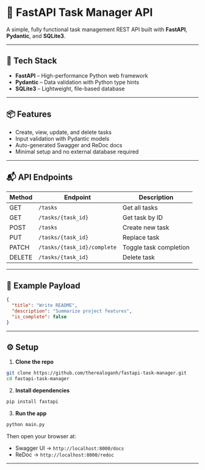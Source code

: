 # 🧠 FastAPI Task Manager API

A simple, fully functional task management REST API built with **FastAPI**, **Pydantic**, and **SQLite3**.

---

## 🚀 Tech Stack

- **FastAPI** – High-performance Python web framework  
- **Pydantic** – Data validation with Python type hints  
- **SQLite3** – Lightweight, file-based database

---

## 📦 Features

- Create, view, update, and delete tasks  
- Input validation with Pydantic models  
- Auto-generated Swagger and ReDoc docs  
- Minimal setup and no external database required

---

## 📬 API Endpoints

| Method | Endpoint                    | Description               |
|--------|-----------------------------|---------------------------|
| GET    | `/tasks`                    | Get all tasks             |
| GET    | `/tasks/{task_id}`          | Get task by ID            |
| POST   | `/tasks`                    | Create new task           |
| PUT    | `/tasks/{task_id}`          | Replace task              |
| PATCH  | `/tasks/{task_id}/complete` | Toggle task completion    |
| DELETE | `/tasks/{task_id}`          | Delete task               |

---

## 🧾 Example Payload

```json
{
  "title": "Write README",
  "description": "Summarize project features",
  "is_complete": false
}
```

---

## ⚙️ Setup

1. **Clone the repo**

```bash
git clone https://github.com/therealoganh/fastapi-task-manager.git
cd fastapi-task-manager
```

2. **Install dependencies**

```bash
pip install fastapi
```

3. **Run the app**

```bash
python main.py
```

Then open your browser at:

- Swagger UI → `http://localhost:8000/docs`  
- ReDoc → `http://localhost:8000/redoc`

---



